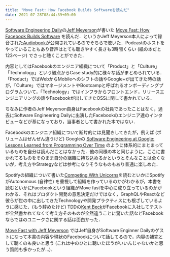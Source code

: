 ```yaml
---
title: "Move Fast: How Facebook Builds Softwareを読んだ"
date: 2021-07-28T08:44:39+09:00
---
```


[Software Engineering Daily](https://softwareengineeringdaily.com/)の[Jeff Meyerson](https://twitter.com/the_prion)が書いた [Move Fast: How Facebook Builds Software](https://www.amazon.co.jp/dp/B093HMJ4KB) を読んだ．というかJeff Meyerson本人によって録音された[Audiobook](https://softwareengineeringdaily.com/2021/07/11/full-audiobook-move-fast-how-facebook-builds-software/)が公開されているのでそちらで聴いた．Podcastのホストをやっていることもあり音声はとても聴きやすく長さも3時間くらい (紙の本だと123ページ) でさっと聴くことができた．

内容としてはFacebookのエンジニア組織について「Product」と「Culture」「Technology」という観点からCase study的に様々な話がまとめられている．「Product」ではWebからMobileへのシフトの話やGoogle+が出てきた時の話が，「Culture」ではマネージメントやBootcampと呼ばれるオンボーディングプログラムついて，「Technology」ではインフラからフロントエンド，リリースエンジニアリングの話やFacebookが出してきたOSSに関して書かれている．

ちなみに作者のJeff Meyerson自身はFacebookの社員であったことはなく，過去にSoftware Engineering Dailyに出演したFacebookのエンジニア達のインタビューなどが基になっており，当事者として書かれた本ではない．

Facebookのエンジニア組織について断片的には見聞きしてきたが，例えば (ボリュームはぜんぜん違うけど) Googleの [Software Engineering at Google: Lessons Learned from Programming Over Time](https://www.amazon.co.jp/dp/B0859PF5HB) のように体系的にまとまっているものを自分は読んだことはなかった．他の同様の本と同じように，ここに書かれてるものをそのまま自分の組織に持ち込めるかというとそんなことは全くないが，考え方やStrategyなどは参考になりそうなものもあり普通に楽しめた．

Spotifyの組織について書いた[Competing With Unicorns](https://deeeet.com/writing/2020/03/05/competing-with-unicorns/)を読むといかにSpotifyがAutonomous (自律性) を重視して組織を作っているのかがわかるが，本書を読むといかにFacebookという組織がMove fastを中心に成り立っているのかがわかる．それはプロダクト開発の意思決定だけではなく，GraphQLやReactなど彼らが世の中に出してきたTechnologyや開発プラクティスにも根ざしているように感じた．(もう辞めたけど) TDDの[Kent Beck](https://twitter.com/KentBeck)がFacebookに入社してテストが全然書かれてなくて考え方そのものが全然違うことに驚いた話などFacebookならではのユニークさに関する話は面白かった．

[Move Fast with Jeff Meyerson](https://www.softwaredaily.com/post/60edcbe601b62a000cb4e76c/Move-Fast-with-Jeff-Meyerson) ではJeff自身がSoftware Enginner Dailyのゲストになって本書の内容や現状のFacebookについて話してるので，内容の補完として聴くのも良いと思う (これは中のひとに聴いたほうがいいんじゃないかと思う質問も多かったが...)．
